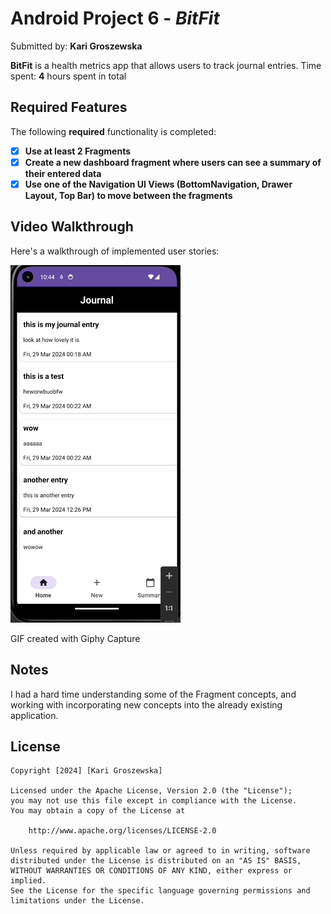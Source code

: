 # Android Project 6 - *BitFit*

Submitted by: **Kari Groszewska**

**BitFit** is a health metrics app that allows users to track journal entries.
Time spent: **4** hours spent in total

## Required Features

The following **required** functionality is completed:

- [X] **Use at least 2 Fragments**
- [X] **Create a new dashboard fragment where users can see a summary of their entered data**
- [X] **Use one of the Navigation UI Views (BottomNavigation, Drawer Layout, Top Bar) to move between the fragments**

## Video Walkthrough

Here's a walkthrough of implemented user stories:

<img src='https://raw.githubusercontent.com/KarolinaGroszewska/AND102-BitFit/main/Apr-02-2024%2022-45-06.gif' title='Video Walkthrough' width='' alt='Video Walkthrough' />

<!-- Replace this with whatever GIF tool you used! -->
GIF created with Giphy Capture  
<!-- Recommended tools:
[Kap](https://getkap.co/) for macOS
[ScreenToGif](https://www.screentogif.com/) for Windows
[peek](https://github.com/phw/peek) for Linux. -->

## Notes

I had a hard time understanding some of the Fragment concepts, and working with incorporating new concepts into the already existing application.
## License

    Copyright [2024] [Kari Groszewska]

    Licensed under the Apache License, Version 2.0 (the "License");
    you may not use this file except in compliance with the License.
    You may obtain a copy of the License at

        http://www.apache.org/licenses/LICENSE-2.0

    Unless required by applicable law or agreed to in writing, software
    distributed under the License is distributed on an "AS IS" BASIS,
    WITHOUT WARRANTIES OR CONDITIONS OF ANY KIND, either express or implied.
    See the License for the specific language governing permissions and
    limitations under the License.
